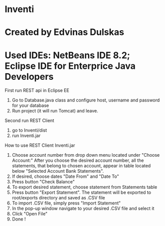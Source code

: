 # Inventi

# Created by Edvinas Dulskas
# Used IDEs: NetBeans IDE 8.2; Eclipse IDE for Enterprice Java Developers

First run REST api in Eclipse EE
1) Go to Database.java class and configure host, username and password for your database
2) Run project (it will run Tomcat) and leave.

Second run REST Client
1) go to Inventi/dist
2) run Inventi.jar

How to use REST Client Inventi.jar
1) Choose account number from drop down menu located under "Choose Account:"
    After you choose the desired account number, all the statements, that belong to chosen account, appear in table located below "Selected       Account Bank Statements". 
2) If desired, choose dates "Date From" and "Date To"
3) Press button "Check Balance"
4) To export desired statement, choose statement from Statements table
5) Press button "Export Statement". The statement will be exported to root/exports directory and saved as .CSV file
6) To import .CSV file, simply press "Import Statement"
7) In the pop-up window navigate to your desired .CSV file and select it
8) Click "Open File"
9) Done !

